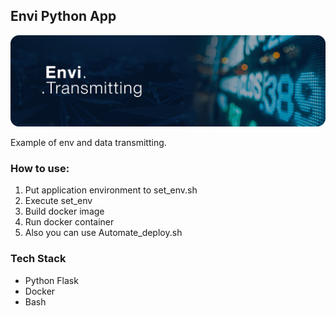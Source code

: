 ## Envi Python App
<p align="center">
	<img src="https://github.com/extsand/envi_python_app/blob/main/static/envi_transmitting-min.png?raw=true" width="auto" height="auto">
</p>
Example of env and data transmitting.

### How to use:
1. Put application environment to set_env.sh
2. Execute set_env
3. Build docker image
4. Run docker container
5. Also you can use Automate_deploy.sh 

### Tech Stack
- Python Flask
- Docker
- Bash

